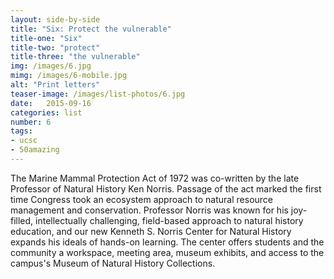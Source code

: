 ```yaml
---
layout: side-by-side
title: "Six: Protect the vulnerable"
title-one: "Six"
title-two: "protect"
title-three: "the vulnerable"
img: /images/6.jpg
mimg: /images/6-mobile.jpg
alt: "Print letters"
teaser-image: /images/list-photos/6.jpg
date:   2015-09-16
categories: list
number: 6
tags:
- ucsc
- 50amazing
---
```

The Marine Mammal Protection Act of 1972 was co-written by the late Professor of Natural History Ken Norris. Passage of the act marked the first time Congress took an ecosystem approach to natural resource management and conservation. Professor Norris was known for his joy-filled, intellectually challenging, field-based approach to natural history education, and our new Kenneth S. Norris Center for Natural History expands his ideals of hands-on learning. The center offers students and the community a workspace, meeting area, museum exhibits, and access to the campus's Museum of Natural History Collections. 